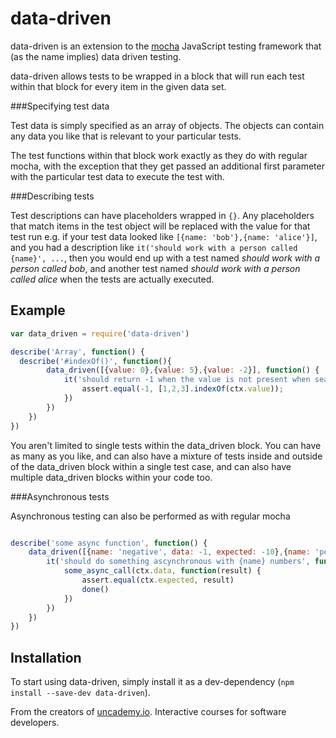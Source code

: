 data-driven
===========

data-driven is an extension to the [mocha](http://visionmedia.github.io/mocha/) JavaScript testing framework that (as the name implies) data driven testing.

data-driven allows tests to be wrapped in a block that will run each test within that block for every item in the given data set. 

###Specifying test data

Test data is simply specified as an array of objects. The objects can contain any data you like that is relevant to your particular tests.

The test functions within that block work exactly as they do with regular mocha, with the exception that they get passed an additional first  parameter with the particular test data to execute the test with.

###Describing tests

Test descriptions can have placeholders wrapped in ```{}```. Any placeholders that match items in the test object will be replaced with the value for that test run e.g. if your test data looked like ```[{name: 'bob'},{name: 'alice'}]```, and you had a description like ```it('should work with a person called {name}', ...```, then you would end up with a test named *should work with a person called bob*, and another test named *should work with a person called alice* when the tests are actually executed.

## Example

```javascript
var data_driven = require('data-driven')

describe('Array', function() {
  describe('#indexOf()', function(){
		data_driven([{value: 0},{value: 5},{value: -2}], function() {
	    	it('should return -1 when the value is not present when searching for {value}', function(ctx){
	      		assert.equal(-1, [1,2,3].indexOf(ctx.value));
	    	})
	    })
  	})
})

```

You aren't limited to single tests within the data\_driven block. You can have as many as you like, and can also have a mixture of tests inside and outside of the data\_driven block within a single test case, and can also have multiple data\_driven blocks within your code too.

###Asynchronous tests

Asynchronous testing can also be performed as with regular mocha

```javascript

describe('some async function', function() {
	data_driven([{name: 'negative', data: -1, expected: -10},{name: 'positive', data: 1, expected: 10}], function() {
		it('should do something ascynchronous with {name} numbers', function(ctx,done) {
			some_async_call(ctx.data, function(result) {
				assert.equal(ctx.expected, result)
				done()
			})
		})
	}) 
})

```

## Installation

To start using data-driven, simply install it as a dev-dependency (`npm install --save-dev data-driven`).

From the creators of [uncademy.io](http://uncademy.io). Interactive courses for software developers.
